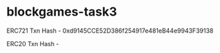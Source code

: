 # blockgames-task3

ERC721 Txn Hash - 0xd9145CCE52D386f254917e481eB44e9943F39138

ERC20 Txn Hash - 
